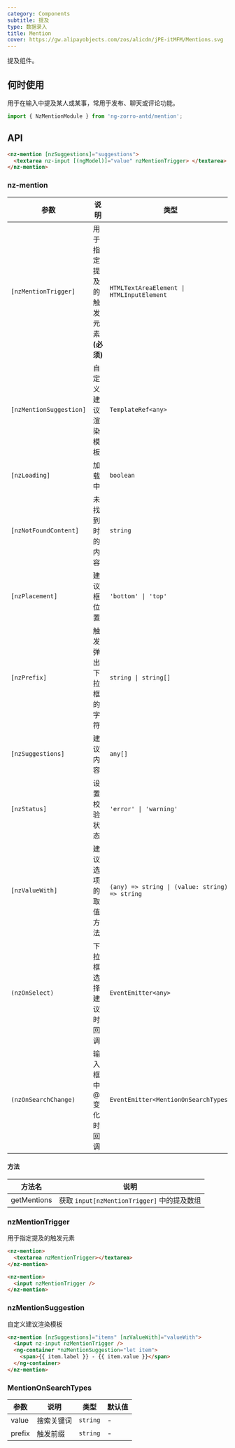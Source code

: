 ```yaml
---
category: Components
subtitle: 提及
type: 数据录入
title: Mention
cover: https://gw.alipayobjects.com/zos/alicdn/jPE-itMFM/Mentions.svg
---
```


提及组件。

## 何时使用

用于在输入中提及某人或某事，常用于发布、聊天或评论功能。

```ts
import { NzMentionModule } from 'ng-zorro-antd/mention';
```

## API

```html
<nz-mention [nzSuggestions]="suggestions">
  <textarea nz-input [(ngModel)]="value" nzMentionTrigger> </textarea>
</nz-mention>
```

### nz-mention

| 参数                    | 说明                              | 类型                                           | 默认值                           |
| ----------------------- | --------------------------------- | ---------------------------------------------- | -------------------------------- |
| `[nzMentionTrigger]`    | 用于指定提及的触发元素 **(必须)** | `HTMLTextAreaElement \| HTMLInputElement`      | -                                |
| `[nzMentionSuggestion]` | 自定义建议渲染模板                | `TemplateRef<any>`                             | -                                |
| `[nzLoading]`           | 加载中                            | `boolean`                                      | `false`                          |
| `[nzNotFoundContent]`   | 未找到时的内容                    | `string`                                       | `'无匹配结果，轻敲空格完成输入'` |
| `[nzPlacement]`         | 建议框位置                        | `'bottom' \| 'top'`                            | `'bottom'`                       |
| `[nzPrefix]`            | 触发弹出下拉框的字符              | `string \| string[]`                           | `'@'`                            |
| `[nzSuggestions]`       | 建议内容                          | `any[]`                                        | `[]`                             |
| `[nzStatus]`            | 设置校验状态                      | `'error' \| 'warning'`                         | -                                |
| `[nzValueWith]`         | 建议选项的取值方法                | `(any) => string \| (value: string) => string` |
| `(nzOnSelect)`          | 下拉框选择建议时回调              | `EventEmitter<any>`                            | -                                |
| `(nzOnSearchChange)`    | 输入框中 @ 变化时回调             | `EventEmitter<MentionOnSearchTypes>`           | -                                |

#### 方法

| 方法名      | 说明                                        |
| ----------- | ------------------------------------------- |
| getMentions | 获取 `input[nzMentionTrigger]` 中的提及数组 |

### nzMentionTrigger

用于指定提及的触发元素

```html
<nz-mention>
  <textarea nzMentionTrigger></textarea>
</nz-mention>
```

```html
<nz-mention>
  <input nzMentionTrigger />
</nz-mention>
```

### nzMentionSuggestion

自定义建议渲染模板

```html
<nz-mention [nzSuggestions]="items" [nzValueWith]="valueWith">
  <input nz-input nzMentionTrigger />
  <ng-container *nzMentionSuggestion="let item">
    <span>{{ item.label }} - {{ item.value }}</span>
  </ng-container>
</nz-mention>
```

### MentionOnSearchTypes

| 参数   | 说明       | 类型     | 默认值 |
| ------ | ---------- | -------- | ------ |
| value  | 搜索关键词 | `string` | -      |
| prefix | 触发前缀   | `string` | -      |

